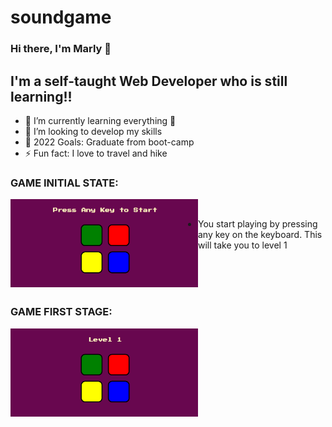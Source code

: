 # soundgame
### Hi there, I'm Marly 👋 


## I'm a self-taught Web Developer who is still learning!!

- 🌱 I’m currently learning everything 🤣
- 👯 I’m looking to develop my skills
- 🥅 2022 Goals: Graduate from boot-camp
- ⚡ Fun fact: I love to travel and hike 


### GAME INITIAL STATE:

<img align="left" alt="Initial state" width="300px" src="Screenshots/Screenshot (10).png">
<br/>

 - You start playing by pressing any key on the keyboard. This will take you to level 1
<br/>
<br/>
<br/>

### GAME FIRST STAGE:

<img align="left" alt="First stage of the game" width="300px" src="Screenshots/Screenshot (5).png">



